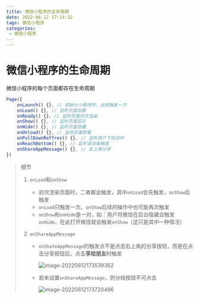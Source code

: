 ```yaml
---
title: 微信小程序的生命周期
date: 2022-06-12 17:14:32
tags: 微信小程序
categories:
 - 微信小程序 
​---
---
```


# 微信小程序的生命周期

微信小程序的每个页面都存在生命周期

```js
Page({
    onLaunch() {}, // 初始化小程序时，全局触发一次
    onLoad() {}, // 监听页面加载
    onReady() {}, // 监听页面初次渲染
    onShow() {}, // 监听页面显示
    onHide() {}, // 监听页面隐藏
    onUnload() {}, // 监听页面卸载
    onPullDownReffres() {}, // 监听用户下拉动作
    onReachBottom() {}, // 监听滚动条触底
    onShareAppMessage() {}, // 右上角分享
})
```

> 细节
>
> 1. `onLoad`和`onShow`
>
>    - 初次渲染页面时，二者都会触发，其中`onLoad`会先触发，`onShow`后触发
>    - `onLoad`只触发一次，`onShow`后续的操作中也可能再次触发
>    - `onShow`和`onHide`是一对，如：用户将微信在后台隐藏会触发`onHide`，在此打开微信就会触发`onShow`（这只是其中一种情况）
>
> 2. `onShareAppMessage`
>
>    - `onShateAppMessage`的触发点不是点击右上角的分享按钮，而是在点击分享按钮后，点击**享给朋友**时触发
>
>      ![image-20220612173539362](https://object-srote-1305109524.cos.ap-beijing.myqcloud.com/img/image-20220612173539362.png)
>
>    - 若未设置`onShareAppMessage`，则分线按钮不可点击
>
>      ![image-20220612173720496](https://object-srote-1305109524.cos.ap-beijing.myqcloud.com/img/image-20220612173720496.png)
>
>      
